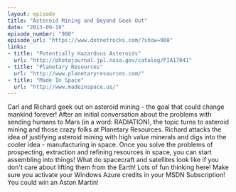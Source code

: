 ```yaml
---
layout: episode
title: "Asteroid Mining and Beyond Geek Out"
date: "2013-09-19"
episode_number: "908"
episode_url: "https://www.dotnetrocks.com/?show=908"
links:
- title: "Potentially Hazardous Asteroids"
  url: "http://photojournal.jpl.nasa.gov/catalog/PIA17041"
- title: "Planetary Resources"
  url: "http://www.planetaryresources.com/"
- title: "Made In Space"
  url: "http://www.madeinspace.us/"
---
```


Carl and Richard geek out on asteroid mining - the goal that could change mankind forever! After an initial conversation about the problems with sending humans to Mars (in a word: RADIATION), the topic turns to asteroid mining and those crazy folks at Planetary Resources. Richard attacks the idea of justifying asteroid mining with high value minerals and digs into the cooler idea - manufacturing in space. Once you solve the problems of prospecting, extraction and refining resources in space, you can start assembling into things! What do spacecraft and satellites look like if you don't care about lifting them from the Earth! Lots of fun thinking here! Make sure you activate your Windows Azure credits in your MSDN Subscription! You could win an Aston Martin!
